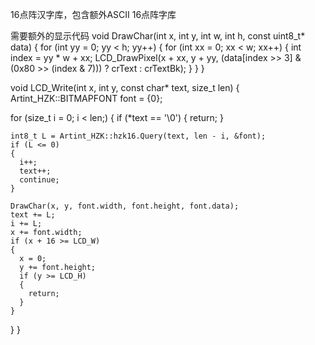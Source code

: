 16点阵汉字库，包含额外ASCII 16点阵字库

需要额外的显示代码
void DrawChar(int x, int y, int w, int h, const uint8_t* data)
{
  for (int yy = 0; yy < h; yy++)
  {
    for (int xx = 0; xx < w; xx++)
    {
      int index = yy * w + xx;
      LCD_DrawPixel(x + xx, y + yy, (data[index >> 3] & (0x80 >> (index & 7))) ? crText : crTextBk);
    }
  }
}

void LCD_Write(int x, int y, const char* text, size_t len)
{
  Artint_HZK::BITMAPFONT font = {0};

  for (size_t i = 0; i < len;)
  {
    if (*text == '\0')
    {
      return;
    }

    int8_t L = Artint_HZK::hzk16.Query(text, len - i, &font);
    if (L <= 0)
    {
      i++;
      text++;
      continue;
    }

    DrawChar(x, y, font.width, font.height, font.data);
    text += L;
    i += L;
    x += font.width;
    if (x + 16 >= LCD_W)
    {
      x = 0;
      y += font.height;
      if (y >= LCD_H)
      {
        return;
      }
    }
  }
}